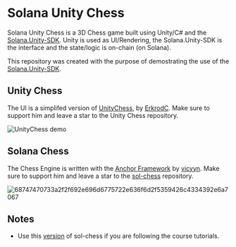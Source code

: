 # Solana Unity Chess

Solana Unity Chess is a 3D Chess game built using Unity/C# and the [Solana.Unity-SDK](https://github.com/magicblock-labs/Solana.Unity-SDK).
Unity is used as UI/Rendering, the Solana.Unity-SDK is the interface and the state/logic is on-chain (on Solana).

This repository was created with the purpose of demostrating the use of the [Solana.Unity-SDK](https://solana.unity-sdk.gg/).

## Unity Chess

The UI is a simplifed version of [UnityChess](https://github.com/ErkrodC/UnityChess), by [ErkrodC](https://github.com/ErkrodC). Make sure to support him and leave a star to the Unity Chess repository.

![UnityChess demo](https://media.githubusercontent.com/media/ErkrodC/UnityChess/development/UnityChess.gif)


## Solana Chess

The Chess Engine is written with the [Anchor Framework](https://www.anchor-lang.com/) by [vicyyn](https://github.com/vicyyn). Make sure to support him and leave a star to the [sol-chess](https://github.com/vicyyn/sol-chess) repository.

![68747470733a2f2f692e696d6775722e636f6d2f5359426c4334392e6a7067](https://github.com/magicblock-labs/Solana-Unity-Chess/assets/12031208/abccf91a-1d36-4e12-a982-46b3b26039d2)

## Notes

- Use this [version](https://github.com/magicblock-labs/sol-chess) of sol-chess if you are following the course tutorials. 
